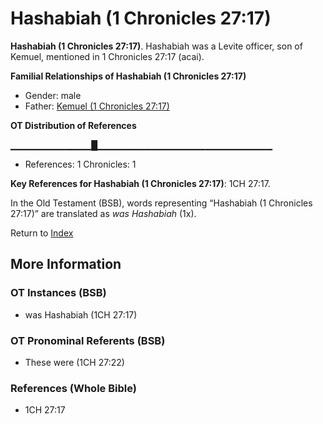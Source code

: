# Hashabiah (1 Chronicles 27:17)
**Hashabiah (1 Chronicles 27:17)**. 
Hashabiah was a Levite officer, son of Kemuel, mentioned in 1 Chronicles 27:17 (acai). 




**Familial Relationships of Hashabiah (1 Chronicles 27:17)**


* Gender: male
* Father: [Kemuel (1 Chronicles 27:17)](Kemuel.3.md)


**OT Distribution of References**

▁▁▁▁▁▁▁▁▁▁▁▁█▁▁▁▁▁▁▁▁▁▁▁▁▁▁▁▁▁▁▁▁▁▁▁▁▁▁
* References: 1 Chronicles: 1



**Key References for Hashabiah (1 Chronicles 27:17)**: 
1CH 27:17. 


In the Old Testament (BSB), words representing “Hashabiah (1 Chronicles 27:17)” are translated as 
*was Hashabiah* (1x). 




Return to [Index](00-Index.md)

## More Information

### OT Instances (BSB)

* was Hashabiah (1CH 27:17)



### OT Pronominal Referents (BSB)

* These were (1CH 27:22)



### References (Whole Bible)

* 1CH 27:17



